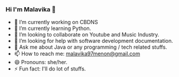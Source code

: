 ### Hi I'm Malavika 👋

- 🔭 I’m currently working on CBDNS
- 🌱 I’m currently learning Python.
- 👯 I’m looking to collaborate on Youtube and Music Industry.
- 🤔 I’m looking for help with software development documentation.
- 💬 Ask me about Java or any programming / tech related stuffs.
- 📫 How to reach me: malavika97menon@gmail.com
- 😄 Pronouns: she/her.
- ⚡ Fun fact: I'll do lot of stuffs.

